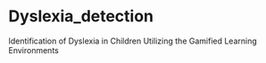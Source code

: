 # Dyslexia_detection
Identification of Dyslexia  in Children Utilizing the Gamified Learning Environments

